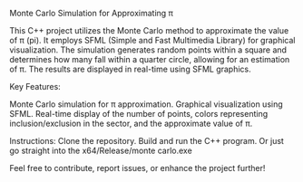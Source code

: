 Monte Carlo Simulation for Approximating π

This C++ project utilizes the Monte Carlo method to approximate the value of π (pi). It employs SFML (Simple and Fast Multimedia Library) for graphical visualization. The simulation generates random points within a square and determines how many fall within a quarter circle, allowing for an estimation of π. The results are displayed in real-time using SFML graphics.

Key Features:

Monte Carlo simulation for π approximation.
Graphical visualization using SFML.
Real-time display of the number of points, colors representing inclusion/exclusion in the sector, and the approximate value of π.

Instructions:
Clone the repository.
Build and run the C++ program.
Or just go straight into the x64/Release/monte carlo.exe 

Feel free to contribute, report issues, or enhance the project further!